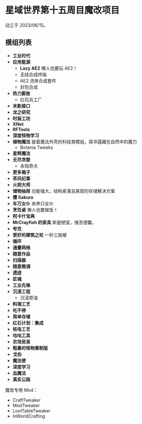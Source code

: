 # 星域世界第十五周目魔改项目

动工于 2023/06/15。

## 模组列表

- **工业时代**
- **应用能源**
  - **Lazy AE2** 懒人也要玩 AE2！
  - 无线合成终端
  - AE2 流体合成套件
  - 封包合成
- **热力膨胀**
  - 红石兵工厂
- **末影接口**
- **龙之研究**
- **时装工坊**
- **XNet**
- **RFTools**
- **深度怪物学习**
- **植物魔法** 披着魔法外壳的科技类模组，探寻蕴藏在自然中的魔力
  - Botania Tweaks
- **星辉魔法**
- **无尽贪婪**
  - 永恒奇点
- **更多箱子** 
- **茶风纪事**
- **火把大师**
- **储物抽屉** 功能强大，结构紧凑且美观的存储解决方案
- **樱 Sakura**
- **车万女仆** 来养只女仆
- **烹饪桌** 懒人也要做饭！
- **阿卡什宝典**
- **MrCrayfish 的家具** 斯是陋室，惟吾德馨。
- **夸克**
- **更好的建筑之杖** 一秒三层楼
- **循环**
- **通量网络**
- **随意作品**
- **扫描器**
- **随意微调**
- **遗迹**
- **匠魂**
- **工业先锋**
- **沉浸工程**
  - 沉浸原油
- **料理工艺**
- **吃不停**
- **简单存储**
- **红石计划：集成**
- **核电工艺**
- **咕咕工具**
- **农场贸易**
- **粗暴的怪物重制版**
- **戈伯**
- **魔法使**
- **深度学习**
- **血魔法**
- **真实公路**



魔改专用 Mod：

- CraftTweaker
- ModTweaker
- LootTableTweaker
- InWorldCrafting